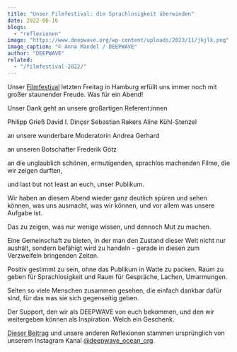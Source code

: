 ```yaml
---
title: "Unser Filmfestival: die Sprachlosigkeit überwinden"
date: 2022-06-16
blogs: 
  - "reflexionen"
image: "https://www.deepwave.org/wp-content/uploads/2023/11/jkjlk.png"
image_caption: "© Anna Mandel / DEEPWAVE"
author: "DEEPWAVE"
related: 
  - "/filmfestival-2022/"
---
```


Unser [Filmfestival](https://www.deepwave.org/filmfestival-2022/) letzten Freitag in Hamburg erfüllt uns immer noch mit großer staunender Freude. Was für ein Abend!

Unser Dank geht an unsere großartigen Referent:innen

Philipp Grieß David I. Dinçer Sebastian Rakers Aline Kühl-Stenzel

an unsere wunderbare Moderatorin Andrea Gerhard

an unseren Botschafter Frederik Götz

an die unglaublich schönen, ermutigenden, sprachlos machenden Filme, die wir zeigen durften,

und last but not least an euch, unser Publikum.

Wir haben an diesem Abend wieder ganz deutlich spüren und sehen können, was uns ausmacht, was wir können, und vor allem was unsere Aufgabe ist.

Das zu zeigen, was nur wenige wissen, und dennoch Mut zu machen.

Eine Gemeinschaft zu bieten, in der man den Zustand dieser Welt nicht nur aushält, sondern befähigt wird zu handeln - gerade in diesen zum Verzweifeln bringenden Zeiten.

Positiv gestimmt zu sein, ohne das Publikum in Watte zu packen. Raum zu geben für Sprachlosigkeit und Raum für Gespräche, Lachen, Umarmungen.

Selten so viele Menschen zusammen gesehen, die einfach dankbar dafür sind, für das was sie sich gegenseitig geben.

Der Support, den wir als DEEPWAVE von euch bekommen, und den wir weitergeben können als Inspiration. Welch ein Geschenk.

[Dieser Beitrag](https://www.instagram.com/p/Ce31frjMLCp/) und unsere anderen Reflexionen stammen ursprünglich von unserem Instagram Kanal [@deepwave\_ocean\_org](https://www.instagram.com/deepwave_ocean_org/).
